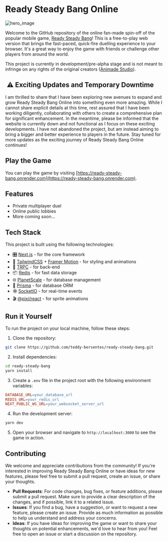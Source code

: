 # Ready Steady Bang Online

![hero_image](https://ucarecdn.com/4ff39193-0ebd-4ff0-9a83-982a1a7f220e/og.png)

Welcome to the GitHub repository of the online fan-made spin-off of the popular mobile game, [Ready Steady Bang](https://apps.apple.com/us/app/ready-steady-bang/id447588618)! This is a free-to-play web version that brings the fast-paced, quick-fire duelling experience to your browser. It's a great way to enjoy the game with friends or challenge other players from around the world.

This project is currently in development/pre-alpha stage and is not meant to infringe on any rights of the original creators ([Animade Studio](https://animade.tv/projects/cowboy-games)).

##  ⚠️ Exciting Updates and Temporary Downtime

I am thrilled to share that I have been exploring new avenues to expand and grow Ready Steady Bang Online into something even more amazing. While I cannot share explicit details at this time, rest assured that I have been working diligently, collaborating with others to create a comprehensive plan for significant enhancement. In the meantime, please be informed that the website is currently down and not functional as I focus on these exciting developments. I have not abandoned the project, but am instead aiming to bring a bigger and better experience to players in the future. Stay tuned for more updates as the exciting journey of Ready Steady Bang Online continues!

## Play the Game

You can play the game by visiting [https://ready-steady-bang.onrender.com](https://ready-steady-bang.onrender.com).

## Features

- Private multiplayer duel
- Online public lobbies
- More coming soon…

## Tech Stack

This project is built using the following technologies:

- 🎛️ [Next.js](https://vercel.com/solutions/nextjs) - for the core framework
- 🎨 [TailwindCSS](https://tailwindcss.com/) + [Framer Motion](https://www.framer.com/motion/) - for styling and animations
- 🔄 [TRPC](https://trpc.io/) - for back-end
- 📦 [Redis](https://redis.com/) - for fast data storage
- 🌐 [PlanetScale](https://planetscale.com/) - for database management
- 🧬 [Prisma](https://www.prisma.io/) - for database ORM
- 🕸️ [SocketIO](https://socket.io/) - for real-time events
- 🎬 [@pixi/react](https://reactpixi.org/) - for sprite animations

## Run it Yourself

To run the project on your local machine, follow these steps:

1. Clone the repository:

```bash
git clone https://github.com/teddy-bersentes/ready-steady-bang.git
```

2. Install dependencies:

```bash
cd ready-steady-bang
yarn install
```

3. Create a `.env` file in the project root with the following environment variables:

```makefile
DATABASE_URL=your_database_url
REDIS_URL=your_redis_url
NEXT_PUBLIC_WS_URL=your_websocket_server_url
```

4. Run the development server:

```bash
yarn dev
```

5. Open your browser and navigate to `http://localhost:3000` to see the game in action.

## Contributing

We welcome and appreciate contributions from the community! If you're interested in improving Ready Steady Bang Online or have ideas for new features, please feel free to submit a pull request, create an issue, or share your thoughts.

- **Pull Requests**: For code changes, bug fixes, or feature additions, please submit a pull request. Make sure to provide a clear description of the changes, and if possible, link it to a related issue.
- **Issues**: If you find a bug, have a suggestion, or want to request a new feature, please create an issue. Provide as much information as possible to help us understand and address your concerns.
- **Ideas**: If you have ideas for improving the game or want to share your thoughts on potential enhancements, we'd love to hear from you! Feel free to open an issue or start a discussion on the repository.

